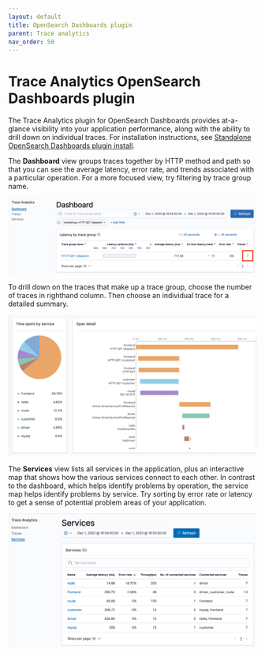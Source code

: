 ```yaml
---
layout: default
title: OpenSearch Dashboards plugin
parent: Trace analytics
nav_order: 50
---
```


# Trace Analytics OpenSearch Dashboards plugin

The Trace Analytics plugin for OpenSearch Dashboards provides at-a-glance visibility into your application performance, along with the ability to drill down on individual traces. For installation instructions, see [Standalone OpenSearch Dashboards plugin install](../../opensearch-dashboards/plugins/).

The **Dashboard** view groups traces together by HTTP method and path so that you can see the average latency, error rate, and trends associated with a particular operation. For a more focused view, try filtering by trace group name.

![Dashboard view](../../images/ta-dashboard.png)

To drill down on the traces that make up a trace group, choose the number of traces in righthand column. Then choose an individual trace for a detailed summary.

![Detailed trace view](../../images/ta-trace.png)

The **Services** view lists all services in the application, plus an interactive map that shows how the various services connect to each other. In contrast to the dashboard, which helps identify problems by operation, the service map helps identify problems by service. Try sorting by error rate or latency to get a sense of potential problem areas of your application.

![Service view](../../images/ta-services.png)
